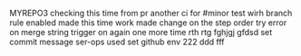 MYREPO3
checking this time from pr
another ci for #minor
test wirh branch rule enabled
made this time work
made change on the step order
try error on merge string
trigger on again
one more time
rth rtg fghjgj gfdsd
set commit message
ser-ops used
set github env
222 ddd fff
